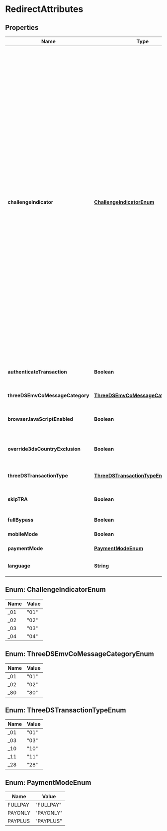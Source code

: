 

# RedirectAttributes

## Properties

Name | Type | Description | Notes
------------ | ------------- | ------------- | -------------
**challengeIndicator** | [**ChallengeIndicatorEnum**](#ChallengeIndicatorEnum) | Indicates whether or not a challenge should be performed. 01 &#x3D; No preference (You have no preference whether a challenge should be performed. This is the default value) 02 &#x3D; No challenge requested (You prefer that no challenge should be performed) 03 &#x3D; Challenge requested: 3DS Requestor Preference (You prefer that a challenge should be performed) 04 &#x3D; Challenge requested: Mandate (There are local or regional mandates that mean that a challenge must be performed)  |  [optional]
**authenticateTransaction** | **Boolean** | If 3D secure should be applied. |  [optional]
**threeDSEmvCoMessageCategory** | [**ThreeDSEmvCoMessageCategoryEnum**](#ThreeDSEmvCoMessageCategoryEnum) | EmvCo Messag Category |  [optional]
**browserJavaScriptEnabled** | **Boolean** | Browser Java Script Enabled flag |  [optional]
**override3dsCountryExclusion** | **Boolean** | Override 3ds Country Exclusion flag |  [optional]
**threeDSTransactionType** | [**ThreeDSTransactionTypeEnum**](#ThreeDSTransactionTypeEnum) | Secure 3D Transaction Type |  [optional]
**skipTRA** | **Boolean** | skip TRA exemption for the transaction |  [optional]
**fullBypass** | **Boolean** | Full by pass flag |  [optional]
**mobileMode** | **Boolean** | Mobile mode flag |  [optional]
**paymentMode** | [**PaymentModeEnum**](#PaymentModeEnum) | Payment Mode |  [optional]
**language** | **String** | Language used by client. |  [optional]



## Enum: ChallengeIndicatorEnum

Name | Value
---- | -----
_01 | &quot;01&quot;
_02 | &quot;02&quot;
_03 | &quot;03&quot;
_04 | &quot;04&quot;



## Enum: ThreeDSEmvCoMessageCategoryEnum

Name | Value
---- | -----
_01 | &quot;01&quot;
_02 | &quot;02&quot;
_80 | &quot;80&quot;



## Enum: ThreeDSTransactionTypeEnum

Name | Value
---- | -----
_01 | &quot;01&quot;
_03 | &quot;03&quot;
_10 | &quot;10&quot;
_11 | &quot;11&quot;
_28 | &quot;28&quot;



## Enum: PaymentModeEnum

Name | Value
---- | -----
FULLPAY | &quot;FULLPAY&quot;
PAYONLY | &quot;PAYONLY&quot;
PAYPLUS | &quot;PAYPLUS&quot;




